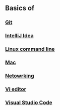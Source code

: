 ## Basics of 
### [Git](./git.md)
### [IntelliJ Idea](./intellij.md)
### [Linux command line](./linux.md)
### [Mac](./mac.md)
### [Netowrking](./networking.md)
### [Vi editor](./vi.md)
### [Visual Studio Code](./vscode.md)